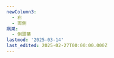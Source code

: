 ```yaml
---
newColumn3:
  - 右
  - 両側
病巣:
  - 側頭葉
lastmod: '2025-03-14'
last_edited: 2025-02-27T00:00:00.000Z
---
```



